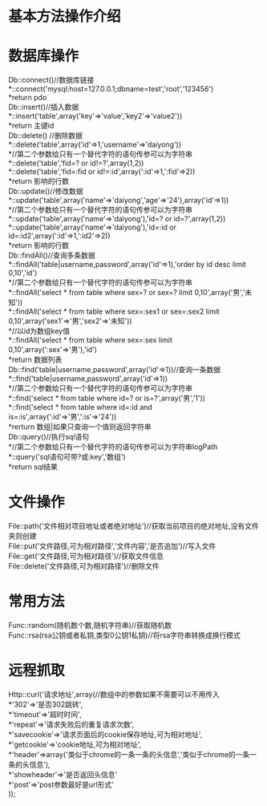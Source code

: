 # 基本方法操作介绍  
  
# 数据库操作  
Db::connect()//数据库链接  
*::connect('mysql:host=127.0.0.1;dbname=test','root','123456')  
*return pdo  
Db::insert()//插入数据  
*::insert('table',array('key'=>'value','key2'=>'value2'))  
*return 主键id  
Db::delete() //删除数据  
*::delete('table',array('id'=>1,'username'=>'daiyong'))  
*//第二个参数给只有一个替代字符的语句传参可以为字符串  
*::delete('table','fid=? or id!=?',array(1,2))  
*::delete('table','fid=:fid or id!=:id',array(':id'=>1,':fid'=>2))  
*return 影响的行数  
Db::update()//修改数据  
*::update('table',array('name'=>'daiyong','age'=>'24'),array('id'=>1))  
*//第二个参数给只有一个替代字符的语句传参可以为字符串  
*::update('table',array('name'=>'daiyong'),'id=? or id=?',array(1,2))  
*::update('table',array('name'=>'daiyong'),'id=:id or id=:id2',array(':id'=>1,':id2'=>2))  
*return 影响的行数  
Db::findAll()//查询多条数据  
*::findAll('table|username,password',array('id'=>1),'order by id desc limit 0,10','id')  
*//第二个参数给只有一个替代字符的语句传参可以为字符串  
*::findAll('select * from table where sex=? or sex=? limit 0,10',array('男','未知'))  
*::findAll('select * from table where sex=:sex1 or sex=:sex2 limit 0,10',array('sex1'=>'男','sex2'=>'未知'))  
*//以id为数组key值  
*::findAll('select * from table where sex=:sex limit 0,10',array(':sex'=>'男'),'id')  
*return 数据列表  
Db::find('table|username,password',array('id'=>1))//查询一条数据  
*::find('table|username,password',array('id'=>1))  
*//第二个参数给只有一个替代字符的语句传参可以为字符串  
*::find('select * from table where id=? or is=?',array('男','1'))  
*::find('select * from table where id=:id and is=:is',array(':id'=>'男',':is'=>'24'))  
*rerturn 数组|如果只查询一个值则返回字符串  
Db::query()//执行sql语句  
*//第二个参数给只有一个替代字符的语句传参可以为字符串logPath  
*::query('sql语句可带?或:key','数组')  
*return sql结果  
# 文件操作  
File::path('文件相对项目地址或者绝对地址')//获取当前项目的绝对地址,没有文件夹则创建  
File::put('文件路径,可为相对路径','文件内容','是否追加')//写入文件  
File::get('文件路径,可为相对路径')//获取文件信息  
File::delete('文件路径,可为相对路径')//删除文件  
# 常用方法  
Func::random(随机数个数,随机字符串)//获取随机数  
Func::rsa(rsa公钥或者私钥,类型0公钥1私钥)//将rsa字符串转换成换行模式  
# 远程抓取  
Http::curl('请求地址',array(//数组中的参数如果不需要可以不用传入  
*'302'=>'是否302跳转',  
*'timeout'=>'超时时间',  
*'repeat'=>'请求失败后的重复请求次数',  
*'savecookie'=>'请求页面后的cookie保存地址,可为相对地址',  
*'getcookie'=>'cookie地址,可为相对地址',  
*'header'=>array('类似于chrome的一条一条的头信息','类似于chrome的一条一条的头信息'),  
*'showheader'=>'是否返回头信息'  
*'post'=>'post参数最好是url形式'  
));  
